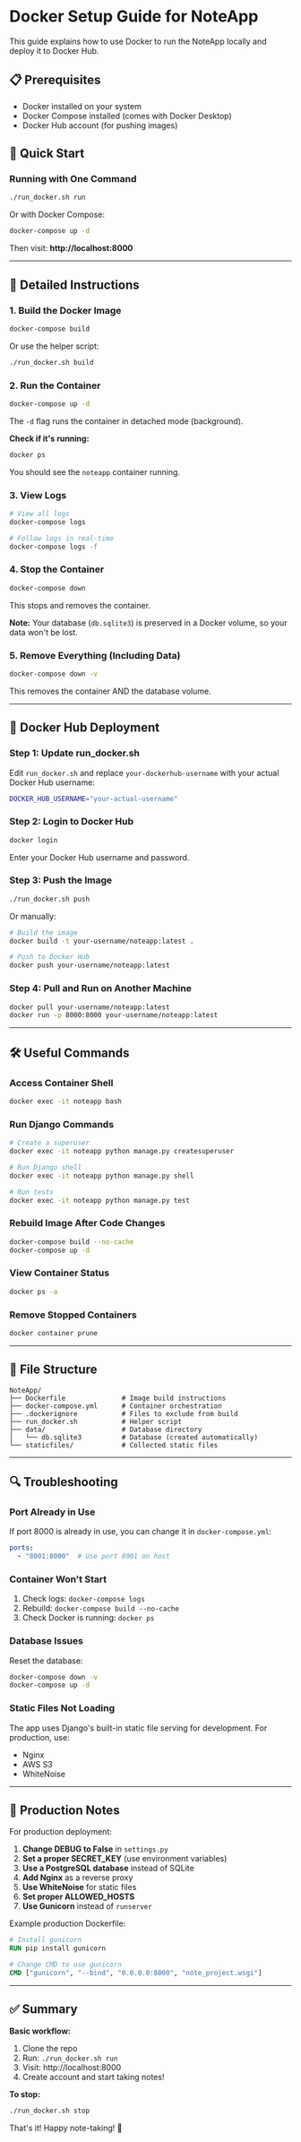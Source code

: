 # Docker Setup Guide for NoteApp

This guide explains how to use Docker to run the NoteApp locally and deploy it to Docker Hub.

## 📋 Prerequisites

- Docker installed on your system
- Docker Compose installed (comes with Docker Desktop)
- Docker Hub account (for pushing images)

## 🚀 Quick Start

### Running with One Command

```bash
./run_docker.sh run
```

Or with Docker Compose:

```bash
docker-compose up -d
```

Then visit: **http://localhost:8000**

---

## 📝 Detailed Instructions

### 1. Build the Docker Image

```bash
docker-compose build
```

Or use the helper script:

```bash
./run_docker.sh build
```

### 2. Run the Container

```bash
docker-compose up -d
```

The `-d` flag runs the container in detached mode (background).

**Check if it's running:**

```bash
docker ps
```

You should see the `noteapp` container running.

### 3. View Logs

```bash
# View all logs
docker-compose logs

# Follow logs in real-time
docker-compose logs -f
```

### 4. Stop the Container

```bash
docker-compose down
```

This stops and removes the container.

**Note:** Your database (`db.sqlite3`) is preserved in a Docker volume, so your data won't be lost.

### 5. Remove Everything (Including Data)

```bash
docker-compose down -v
```

This removes the container AND the database volume.

---

## 🐳 Docker Hub Deployment

### Step 1: Update run_docker.sh

Edit `run_docker.sh` and replace `your-dockerhub-username` with your actual Docker Hub username:

```bash
DOCKER_HUB_USERNAME="your-actual-username"
```

### Step 2: Login to Docker Hub

```bash
docker login
```

Enter your Docker Hub username and password.

### Step 3: Push the Image

```bash
./run_docker.sh push
```

Or manually:

```bash
# Build the image
docker build -t your-username/noteapp:latest .

# Push to Docker Hub
docker push your-username/noteapp:latest
```

### Step 4: Pull and Run on Another Machine

```bash
docker pull your-username/noteapp:latest
docker run -p 8000:8000 your-username/noteapp:latest
```

---

## 🛠️ Useful Commands

### Access Container Shell

```bash
docker exec -it noteapp bash
```

### Run Django Commands

```bash
# Create a superuser
docker exec -it noteapp python manage.py createsuperuser

# Run Django shell
docker exec -it noteapp python manage.py shell

# Run tests
docker exec -it noteapp python manage.py test
```

### Rebuild Image After Code Changes

```bash
docker-compose build --no-cache
docker-compose up -d
```

### View Container Status

```bash
docker ps -a
```

### Remove Stopped Containers

```bash
docker container prune
```

---

## 📁 File Structure

```
NoteApp/
├── Dockerfile              # Image build instructions
├── docker-compose.yml      # Container orchestration
├── .dockerignore           # Files to exclude from build
├── run_docker.sh           # Helper script
├── data/                   # Database directory
│   └── db.sqlite3          # Database (created automatically)
└── staticfiles/            # Collected static files
```

---

## 🔍 Troubleshooting

### Port Already in Use

If port 8000 is already in use, you can change it in `docker-compose.yml`:

```yaml
ports:
  - "8001:8000"  # Use port 8001 on host
```

### Container Won't Start

1. Check logs: `docker-compose logs`
2. Rebuild: `docker-compose build --no-cache`
3. Check Docker is running: `docker ps`

### Database Issues

Reset the database:

```bash
docker-compose down -v
docker-compose up -d
```

### Static Files Not Loading

The app uses Django's built-in static file serving for development. For production, use:
- Nginx
- AWS S3
- WhiteNoise

---

## 🎯 Production Notes

For production deployment:

1. **Change DEBUG to False** in `settings.py`
2. **Set a proper SECRET_KEY** (use environment variables)
3. **Use a PostgreSQL database** instead of SQLite
4. **Add Nginx** as a reverse proxy
5. **Use WhiteNoise** for static files
6. **Set proper ALLOWED_HOSTS**
7. **Use Gunicorn** instead of `runserver`

Example production Dockerfile:

```dockerfile
# Install gunicorn
RUN pip install gunicorn

# Change CMD to use gunicorn
CMD ["gunicorn", "--bind", "0.0.0.0:8000", "note_project.wsgi"]
```

---

## ✅ Summary

**Basic workflow:**

1. Clone the repo
2. Run: `./run_docker.sh run`
3. Visit: http://localhost:8000
4. Create account and start taking notes!

**To stop:**

```bash
./run_docker.sh stop
```

That's it! Happy note-taking! 📝

